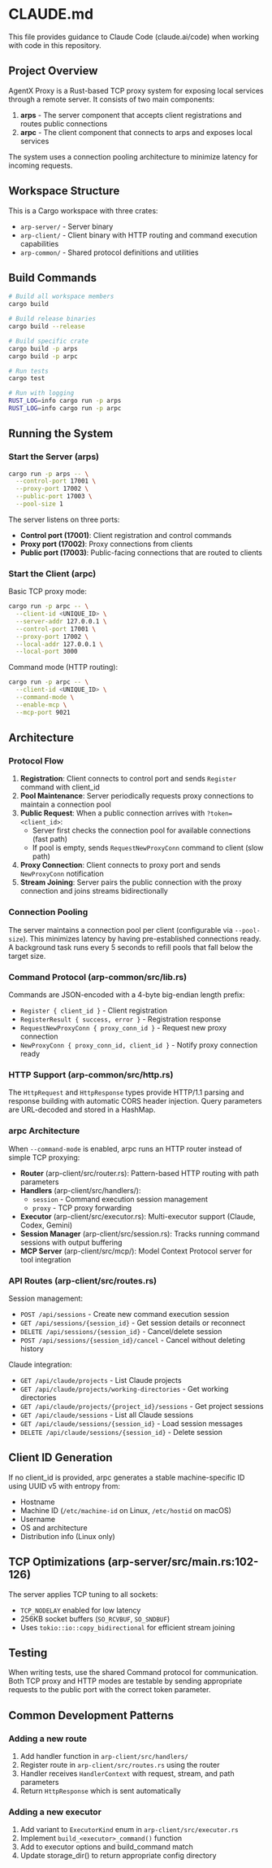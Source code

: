 # CLAUDE.md

This file provides guidance to Claude Code (claude.ai/code) when working with code in this repository.

## Project Overview

AgentX Proxy is a Rust-based TCP proxy system for exposing local services through a remote server. It consists of two main components:

1. **arps** - The server component that accepts client registrations and routes public connections
2. **arpc** - The client component that connects to arps and exposes local services

The system uses a connection pooling architecture to minimize latency for incoming requests.

## Workspace Structure

This is a Cargo workspace with three crates:

- `arp-server/` - Server binary
- `arp-client/` - Client binary with HTTP routing and command execution capabilities
- `arp-common/` - Shared protocol definitions and utilities

## Build Commands

```bash
# Build all workspace members
cargo build

# Build release binaries
cargo build --release

# Build specific crate
cargo build -p arps
cargo build -p arpc

# Run tests
cargo test

# Run with logging
RUST_LOG=info cargo run -p arps
RUST_LOG=info cargo run -p arpc
```

## Running the System

### Start the Server (arps)

```bash
cargo run -p arps -- \
  --control-port 17001 \
  --proxy-port 17002 \
  --public-port 17003 \
  --pool-size 1
```

The server listens on three ports:
- **Control port (17001)**: Client registration and control commands
- **Proxy port (17002)**: Proxy connections from clients
- **Public port (17003)**: Public-facing connections that are routed to clients

### Start the Client (arpc)

Basic TCP proxy mode:
```bash
cargo run -p arpc -- \
  --client-id <UNIQUE_ID> \
  --server-addr 127.0.0.1 \
  --control-port 17001 \
  --proxy-port 17002 \
  --local-addr 127.0.0.1 \
  --local-port 3000
```

Command mode (HTTP routing):
```bash
cargo run -p arpc -- \
  --client-id <UNIQUE_ID> \
  --command-mode \
  --enable-mcp \
  --mcp-port 9021
```

## Architecture

### Protocol Flow

1. **Registration**: Client connects to control port and sends `Register` command with client_id
2. **Pool Maintenance**: Server periodically requests proxy connections to maintain a connection pool
3. **Public Request**: When a public connection arrives with `?token=<client_id>`:
   - Server first checks the connection pool for available connections (fast path)
   - If pool is empty, sends `RequestNewProxyConn` command to client (slow path)
4. **Proxy Connection**: Client connects to proxy port and sends `NewProxyConn` notification
5. **Stream Joining**: Server pairs the public connection with the proxy connection and joins streams bidirectionally

### Connection Pooling

The server maintains a connection pool per client (configurable via `--pool-size`). This minimizes latency by having pre-established connections ready. A background task runs every 5 seconds to refill pools that fall below the target size.

### Command Protocol (arp-common/src/lib.rs)

Commands are JSON-encoded with a 4-byte big-endian length prefix:
- `Register { client_id }` - Client registration
- `RegisterResult { success, error }` - Registration response
- `RequestNewProxyConn { proxy_conn_id }` - Request new proxy connection
- `NewProxyConn { proxy_conn_id, client_id }` - Notify proxy connection ready

### HTTP Support (arp-common/src/http.rs)

The `HttpRequest` and `HttpResponse` types provide HTTP/1.1 parsing and response building with automatic CORS header injection. Query parameters are URL-decoded and stored in a HashMap.

### arpc Architecture

When `--command-mode` is enabled, arpc runs an HTTP router instead of simple TCP proxying:

- **Router** (arp-client/src/router.rs): Pattern-based HTTP routing with path parameters
- **Handlers** (arp-client/src/handlers/):
  - `session` - Command execution session management
  - `proxy` - TCP proxy forwarding
- **Executor** (arp-client/src/executor.rs): Multi-executor support (Claude, Codex, Gemini)
- **Session Manager** (arp-client/src/session.rs): Tracks running command sessions with output buffering
- **MCP Server** (arp-client/src/mcp/): Model Context Protocol server for tool integration

### API Routes (arp-client/src/routes.rs)

Session management:
- `POST /api/sessions` - Create new command execution session
- `GET /api/sessions/{session_id}` - Get session details or reconnect
- `DELETE /api/sessions/{session_id}` - Cancel/delete session
- `POST /api/sessions/{session_id}/cancel` - Cancel without deleting history

Claude integration:
- `GET /api/claude/projects` - List Claude projects
- `GET /api/claude/projects/working-directories` - Get working directories
- `GET /api/claude/projects/{project_id}/sessions` - Get project sessions
- `GET /api/claude/sessions` - List all Claude sessions
- `GET /api/claude/sessions/{session_id}` - Load session messages
- `DELETE /api/claude/sessions/{session_id}` - Delete session

## Client ID Generation

If no client_id is provided, arpc generates a stable machine-specific ID using UUID v5 with entropy from:
- Hostname
- Machine ID (`/etc/machine-id` on Linux, `/etc/hostid` on macOS)
- Username
- OS and architecture
- Distribution info (Linux only)

## TCP Optimizations (arp-server/src/main.rs:102-126)

The server applies TCP tuning to all sockets:
- `TCP_NODELAY` enabled for low latency
- 256KB socket buffers (`SO_RCVBUF`, `SO_SNDBUF`)
- Uses `tokio::io::copy_bidirectional` for efficient stream joining

## Testing

When writing tests, use the shared Command protocol for communication. Both TCP proxy and HTTP modes are testable by sending appropriate requests to the public port with the correct token parameter.

## Common Development Patterns

### Adding a new route

1. Add handler function in `arp-client/src/handlers/`
2. Register route in `arp-client/src/routes.rs` using the router
3. Handler receives `HandlerContext` with request, stream, and path parameters
4. Return `HttpResponse` which is sent automatically

### Adding a new executor

1. Add variant to `ExecutorKind` enum in `arp-client/src/executor.rs`
2. Implement `build_<executor>_command()` function
3. Add to executor options and build_command match
4. Update storage_dir() to return appropriate config directory
